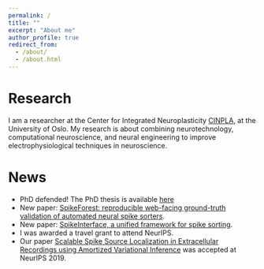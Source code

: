 ```yaml
---
permalink: /
title: ""
excerpt: "About me"
author_profile: true
redirect_from:
  - /about/
  - /about.html
---
```


Research
======
I am a researcher at the Center for Integrated Neuroplasticity [CINPLA](https://www.mn.uio.no/ibv/english/research/sections/fyscell/cinpla/), at the University of Oslo.
My research is about combining neurotechnology, computational neuroscience, and neural engineering to improve electrophysiological techniques in neuroscience.

News
======
* PhD defended! The PhD thesis is available [here](https://www.duo.uio.no/handle/10852/72480)
* New paper: [SpikeForest: reproducible web-facing ground-truth validation of automated neural spike sorters](https://www.biorxiv.org/content/10.1101/2020.01.14.900688v1?rss=1).
* New paper: [SpikeInterface, a unified framework for spike sorting](https://www.biorxiv.org/content/10.1101/796599v1).
* I was awarded a travel grant to attend NeurIPS.
* Our paper [Scalable Spike Source Localization in Extracellular Recordings using Amortized Variational Inference](https://papers.nips.cc/paper/8720-scalable-spike-source-localization-in-extracellular-recordings-using-amortized-variational-inference) was accepted at NeurIPS 2019.
